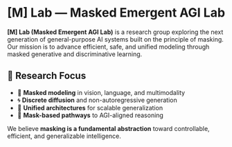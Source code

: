 # [M] Lab — Masked Emergent AGI Lab

**[M] Lab (Masked Emergent AGI Lab)** is a research group exploring the next generation of general-purpose AI systems built on the principle of masking. Our mission is to advance efficient, safe, and unified modeling through masked generative and discriminative learning.

## 🔬 Research Focus

- 🧠 **Masked modeling** in vision, language, and multimodality  
- 🌀 **Discrete diffusion** and non-autoregressive generation  
- 🧩 **Unified architectures** for scalable generalization  
- 🧭 **Mask-based pathways** to AGI-aligned reasoning

We believe **masking is a fundamental abstraction** toward controllable, efficient, and generalizable intelligence.
